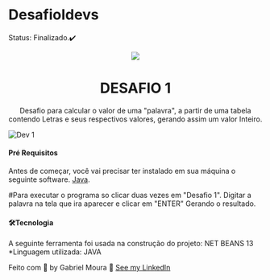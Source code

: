 # DesafioIdevs

Status: Finalizado.✔️

<div align="center">
 <Img src="https://user-images.githubusercontent.com/69040085/160409208-fe83187e-977d-4a2d-b186-a7cfbaa4a75c.png" />
 </div>



<h1 align="center">DESAFIO 1</h1>


<p align="center">Desafio para calcular o valor de uma "palavra", a partir de uma tabela contendo Letras e seus respectivos valores,
gerando assim um valor Inteiro.</p>


![Dev 1](https://user-images.githubusercontent.com/69040085/160406557-bd1fb6c5-58dd-4cf0-889a-f8beecb0c280.PNG)


<h4>Pré Requisitos</h4>

Antes de começar, você vai precisar ter instalado em sua máquina o seguinte software. <!-- Text link tag - by www.rapidtables.com -->
 <a href="https://javadl.oracle.com/webapps/download/AutoDL?BundleId=245776_df5ad55fdd604472a86a45a217032c7d">Java</a>.
 
#Para executar o programa so clicar duas vezes em "Desafio 1". Digitar a palavra na tela que ira aparecer e clicar em "ENTER" Gerando o resultado.

<h4>🛠️Tecnologia</h4>
A seguinte ferramenta foi usada na construção do projeto:
NET BEANS 13 
*Linguagem utilizada: JAVA



Feito com 💙 by Gabriel Moura 👋 [See my LinkedIn](https://www.linkedin.com/in/gabriel-moura-9a275593/)

 

